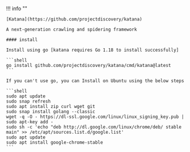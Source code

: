 !!! info ""

    [Katana](https://github.com/projectdiscovery/katana)

    A next-generation crawling and spidering framework

    #### install

    Install using go [katana requires Go 1.18 to install successfully]

    ```shell
    go install github.com/projectdiscovery/katana/cmd/katana@latest
    ```

    If you can't use go, you can Install on Ubuntu using the below steps

    ```shell
    sudo apt update
    sudo snap refresh
    sudo apt install zip curl wget git
    sudo snap install golang --classic
    wget -q -O - https://dl-ssl.google.com/linux/linux_signing_key.pub | sudo apt-key add - 
    sudo sh -c 'echo "deb http://dl.google.com/linux/chrome/deb/ stable main" >> /etc/apt/sources.list.d/google.list'
    sudo apt update 
    sudo apt install google-chrome-stable
    ```
